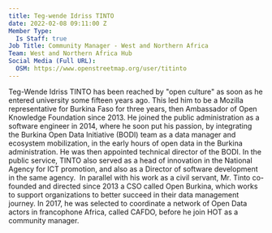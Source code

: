 ```yaml
---
title: Teg-wende Idriss TINTO
date: 2022-02-08 09:11:00 Z
Member Type:
  Is Staff: true
Job Title: Community Manager - West and Northern Africa
Team: West and Northern Africa Hub
Social Media (Full URL):
  OSM: https://www.openstreetmap.org/user/titinto
---
```


Teg-Wende Idriss TINTO has been reached by "open culture" as soon as he entered university some fifteen years ago. This led him to be a Mozilla representative for Burkina Faso for three years, then Ambassador of Open Knowledge Foundation since 2013. He joined the public administration as a software engineer in 2014, where he soon put his passion, by integrating the Burkina Open Data Initiative (BODI) team as a data manager and ecosystem mobilization, in the early hours of open data in the Burkina administration.
He was then appointed technical director of the BODI. In the public service, TINTO also served as a head of innovation in the National Agency for ICT promotion, and also as a Director of software development in the same agency. 
In parallel with his work as a civil servant, Mr. Tinto co-founded and directed since 2013 a CSO called Open Burkina, which works to support organizations to better succeed in their data management journey. In 2017, he was selected to coordinate a network of Open Data actors in francophone Africa, called CAFDO, before he join HOT as a community manager.
